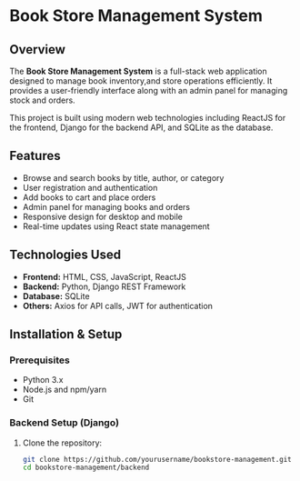 # Book Store Management System

## Overview
The **Book Store Management System** is a full-stack web application designed to manage book inventory,and store operations efficiently. It provides a user-friendly interface along with an admin panel for managing stock and orders.

This project is built using modern web technologies including ReactJS for the frontend, Django for the backend API, and SQLite as the database.

## Features
- Browse and search books by title, author, or category
- User registration and authentication
- Add books to cart and place orders
- Admin panel for managing books and orders
- Responsive design for desktop and mobile
- Real-time updates using React state management

## Technologies Used
- **Frontend:** HTML, CSS, JavaScript, ReactJS
- **Backend:** Python, Django REST Framework
- **Database:** SQLite
- **Others:** Axios for API calls, JWT for authentication

## Installation & Setup

### Prerequisites
- Python 3.x
- Node.js and npm/yarn
- Git

### Backend Setup (Django)
1. Clone the repository:
   ```bash
   git clone https://github.com/yourusername/bookstore-management.git
   cd bookstore-management/backend
